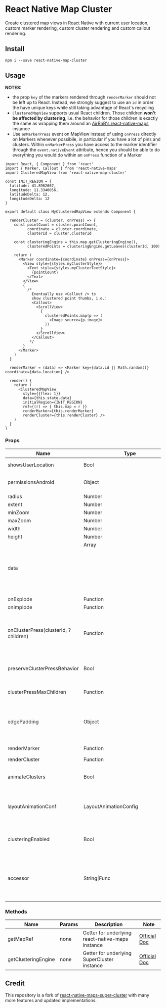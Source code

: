# React Native Map Cluster
Create clustered map views in React Native with current user location, custom marker rendering, custom cluster rendering and custom callout rendering.

## Install
`npm i --save react-native-map-cluster`

## Usage

**NOTES:**

* the prop `key` of the markers rendered through `renderMarker` should not be left up to React. Instead, we strongly suggest to use an `id` in order the have unique keys while still taking advantage of React's recycling
* `ClusteredMapView` supports usual React children. Those children **won't be affected by clustering**, i.e. the behavior for those children is exactly the same as wrapping them around an [AirBnB's react-native-maps](https://github.com/airbnb/react-native-maps) instance
* Use `onMarkerPress` event on MapView instead of using `onPress` directly on Markers whenever possibile, in particular if you have a lot of pins and clusters. Within `onMarkerPress` you have access to the marker identifier through the `event.nativeEvent` attribute, hence you should be able to do everything you would do within an `onPress` function of a Marker

```JSX
import React, { Component } from 'react'
import { Marker, Callout } from 'react-native-maps'
import ClusteredMapView from 'react-native-map-cluster'

const INIT_REGION = {
  latitude: 41.8962667,
  longitude: 11.3340056,
  latitudeDelta: 12,
  longitudeDelta: 12
}

export default class MyClusteredMapView extends Component {

  renderCluster = (cluster, onPress) => {
    const pointCount = cluster.pointCount,
          coordinate = cluster.coordinate,
          clusterId = cluster.clusterId

    const clusteringEngine = this.map.getClusteringEngine(),
          clusteredPoints = clusteringEngine.getLeaves(clusterId, 100)

    return (
      <Marker coordinate={coordinate} onPress={onPress}>
        <View style={styles.myClusterStyle}>
          <Text style={styles.myClusterTextStyle}>
            {pointCount}
          </Text>
        </View>
        {
          /*
            Eventually use <Callout /> to
            show clustered point thumbs, i.e.:
            <Callout>
              <ScrollView>
                {
                  clusteredPoints.map(p => (
                    <Image source={p.image}>
                  ))
                }
              </ScrollView>
            </Callout>
           */
        }
      </Marker>
    )
  }

  renderMarker = (data) => <Marker key={data.id || Math.random()} coordinate={data.location} />

  render() {
    return (
      <ClusteredMapView
        style={{flex: 1}}
        data={this.state.data}
        initialRegion={INIT_REGION}
        ref={(r) => { this.map = r }}
        renderMarker={this.renderMarker}
        renderCluster={this.renderCluster} />
    )
  }
}
```

### Props

**Name** | **Type** | **Required** | **Default** | **Note**
---------|----------|--------------|-------------|---------
showsUserLocation | Bool | false | undefined | Show current location on map.
permissionsAndroid | Object | false | undefined | Needed when `showsUserLocation` is set to true. See example [here](https://reactnative.dev/docs/permissionsandroid#request).
radius | Number | false | window width * 4,5% | [SuperCluster radius](https://github.com/mapbox/supercluster#options).
extent | Number | false | 512 | [SuperCluster extent](https://github.com/mapbox/supercluster#options).
minZoom | Number | false | 1 | [SuperCluster minZoom](https://github.com/mapbox/supercluster#options).
maxZoom | Number | false | 16 | [SuperCluster maxZoom](https://github.com/mapbox/supercluster#options).
width | Number | false | window width | map's width.
height | Number | false | window height | map's height.
data | Array <Object> | true | undefined | Objects must have an attribute `location` representing a `GeoPoint`, i.e. `{ latitude: x, longitude: y }`.
onExplode | Function | false | undefined | TODO
onImplode | Function | false | undefined | TODO
onClusterPress(clusterId, ?children) | Function | false |  | Add (or completey override) behaviours to the clusterPress handler. `children` is passed when default behavior is preserved (see `preserveClusterPressBehavior` prop).
preserveClusterPressBehavior | Bool | false | true | Whether `onClusterPress` prop should completely override module's behavior rather than integrate it.
clusterPressMaxChildren | Function | false | 100 | Max number of cluster leaves returned as second parameter of `onClusterPress`.
edgePadding | Object | false | { top: 10, left: 10, bottom: 10, right: 10 } | Edge padding for [react-native-maps's](https://github.com/react-community/react-native-maps/blob/master/docs/mapview.md#methods) `fitToCoordinates` method, called in `onClusterPress` for fitting to pressed cluster children.
renderMarker | Function | true | undefined | Must return a react-native-maps' Marker component.
renderCluster | Function | true | undefined | Render the cluster.
animateClusters | Bool | false | true | Animate imploding/exploding of clusters' markers and clusters size change. **Works only on iOS**.
layoutAnimationConf | LayoutAnimationConfig | false | `LayoutAnimation.Presets.spring` | Custom Layout animation configuration object for clusters animation during implode / explode **Works only on iOS**.
clusteringEnabled | Bool | false | true | Dynamically set whether to pass through clustering functions or immediately render markers as a normal mapview.
accessor | String\|Func | false | "location" | Accessor for item coordinate values. Could be a **string** (field name of an item object with latitude and longitude values) or a **function** (that describes how to access to coordinate data).

### Methods
**Name** | **Params** | **Description** | **Note**
---------|------------|-----------------|---------
getMapRef | none | Getter for underlying react-native-maps instance | [Official Doc](https://github.com/react-community/react-native-maps#component-api)
getClusteringEngine | none | Getter for underlying SuperCluster instance | [Official Doc](https://github.com/mapbox/supercluster)

## Credit

This repository is a fork of [react-native-maps-super-cluster](https://github.com/novalabio/react-native-maps-super-cluster) with many more features and updated implementations.